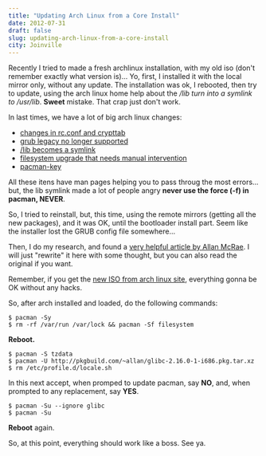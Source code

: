 ```yaml
---
title: "Updating Arch Linux from a Core Install"
date: 2012-07-31
draft: false
slug: updating-arch-linux-from-a-core-install
city: Joinville
---
```


Recently I tried to made a fresh archlinux installation, with my old iso (don't remember exactly what version is)... Yo, first, I installed it with the local mirror only, without any update. The installation was ok, I rebooted, then try to update, using the arch linux home help about the */lib turn into a symlink to /usr/lib*. **Sweet** mistake. That crap just don't work.

In last times, we have a lot of big arch linux changes:

- [changes in rc.conf and crypttab](http://www.archlinux.org/news/changes-to-rcconf-and-crypttab/)
- [grub legacy no longer supported](http://www.archlinux.org/news/grub-legacy-no-longer-supported/)
- [/lib becomes a symlink](http://www.archlinux.org/news/the-lib-directory-becomes-a-symlink/)
- [filesystem upgrade that needs manual intervention](http://www.archlinux.org/news/filesystem-upgrade-manual-intervention-required-1/)
- [pacman-key](http://www.archlinux.org/news/having-pacman-verify-packages/)

All these itens have man pages helping you to pass throug the most errors... but, the lib symlink made a lot of people angry **never use the force (-f) in pacman, NEVER**.

So, I tried to reinstall, but, this time, using the remote mirrors (getting all the new packages), and it was OK, until the bootloader install part. Seem like the installer lost the GRUB config file somewhere...

Then, I do my research, and found a [very helpful article by Allan McRae](http://allanmcrae.com/2012/07/updating-arch-linux-from-a-core-install/). I will just "rewrite" it here with some thought, but you can also read the original if you want.

Remember, if you get the [new ISO from arch linux site](http://www.archlinux.org/download/), everything gonna be OK without any hacks.

So, after arch installed and loaded, do the following commands:

```shell
$ pacman -Sy
$ rm -rf /var/run /var/lock && pacman -Sf filesystem
```

**Reboot.**

```shell
$ pacman -S tzdata
$ pacman -U http://pkgbuild.com/~allan/glibc-2.16.0-1-i686.pkg.tar.xz
$ rm /etc/profile.d/locale.sh
```

In this next accept, when promped to update pacman, say **NO**, and, when prompted to any replacement, say **YES**.

```shell
$ pacman -Su --ignore glibc
$ pacman -Su
```

**Reboot** again.

So, at this point, everything should work like a boss. See ya.
